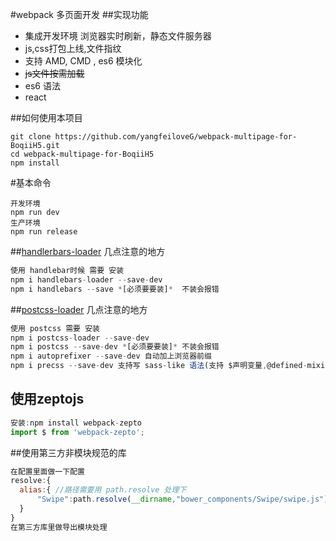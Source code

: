 #webpack 多页面开发
##实现功能
+ 集成开发环境 浏览器实时刷新，静态文件服务器
+ js,css打包上线,文件指纹
+ 支持 AMD, CMD , es6 模块化
+ ~~js文件按需加载~~
+ es6 语法
+ react

##如何使用本项目
```
git clone https://github.com/yangfeiloveG/webpack-multipage-for-BoqiiH5.git
cd webpack-multipage-for-BoqiiH5
npm install
```

#基本命令

```
开发环境
npm run dev
生产环境
npm run release
```
##[handlerbars-loader](https://github.com/altano/handlebars-loader) 几点注意的地方
```javascript
使用 handlebar时候 需要 安装
npm i handlebars-loader --save-dev
npm i handlebars --save *[必须要要装]*  不装会报错
```
##[postcss-loader](https://github.com/postcss/postcss-loader) 几点注意的地方
```javascript
使用 postcss 需要 安装
npm i postcss-loader --save-dev
npm i postcss --save-dev *[必须要要装]* 不装会报错
npm i autoprefixer --save-dev 自动加上浏览器前缀
npm i precss --save-dev 支持写 sass-like 语法(支持 $声明变量,@defined-mixin,@defined-extend )
```

## 使用zeptojs
```javascript
安装:npm install webpack-zepto
import $ from 'webpack-zepto';
```
##使用第三方非模块规范的库
```javascript
在配置里面做一下配置
resolve:{
  alias:{ //路径需要用 path.resolve 处理下
      "Swipe":path.resolve(__dirname,"bower_components/Swipe/swipe.js")
  }
}
在第三方库里做导出模块处理
```
